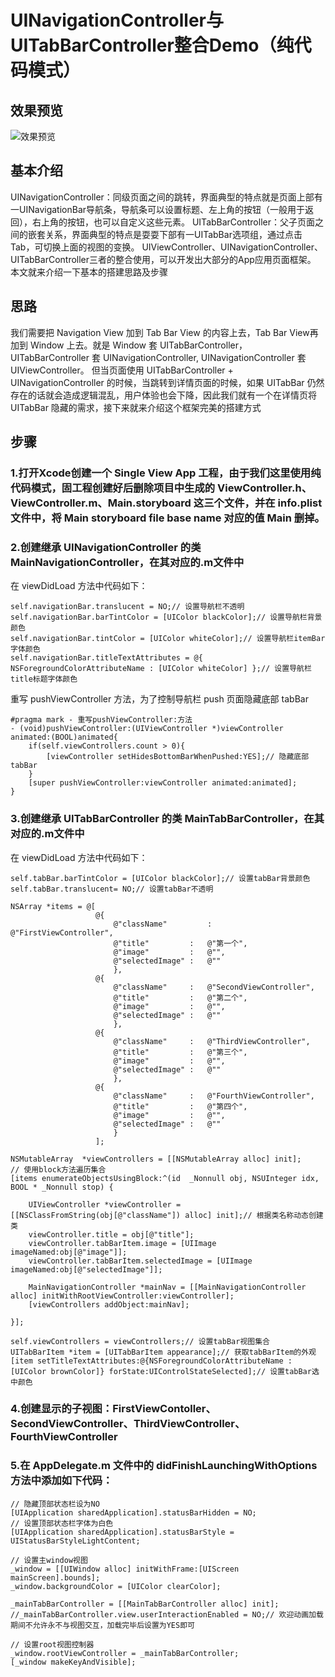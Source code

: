 # UINavigationController与UITabBarController整合Demo（纯代码模式）

## 效果预览
<img src="https://github.com/micyo202/YZNavTabBar/raw/master/20171020102449.gif" alt="效果预览" title="效果预览">

## 基本介绍
UINavigationController：同级页面之间的跳转，界面典型的特点就是页面上部有一UINavigationBar导航条，导航条可以设置标题、左上角的按钮（一般用于返回），右上角的按钮，也可以自定义这些元素。
UITabBarController：父子页面之间的嵌套关系，界面典型的特点是耍耍下部有一UITabBar选项组，通过点击Tab，可切换上面的视图的变换。
UIViewController、UINavigationController、UITabBarController三者的整合使用，可以开发出大部分的App应用页面框架。
本文就来介绍一下基本的搭建思路及步骤

## 思路
我们需要把 Navigation View 加到 Tab Bar View 的内容上去，Tab Bar View再加到 Window 上去。就是 Window 套 UITabBarController，UITabBarController 套 UINavigationController, UINavigationController 套 UIViewController。
但当页面使用 UITabBarController + UINavigationController 的时候，当跳转到详情页面的时候，如果 UITabBar 仍然存在的话就会造成逻辑混乱，用户体验也会下降，因此我们就有一个在详情页将 UITabBar 隐藏的需求，接下来就来介绍这个框架完美的搭建方式

## 步骤
### 1.打开Xcode创建一个 Single View App 工程，由于我们这里使用纯代码模式，固工程创建好后删除项目中生成的 ViewController.h、ViewController.m、Main.storyboard 这三个文件，并在 info.plist 文件中，将 Main storyboard file base name 对应的值 Main 删掉。

### 2.创建继承 UINavigationController 的类 MainNavigationController，在其对应的.m文件中

在 viewDidLoad 方法中代码如下：
```OC
self.navigationBar.translucent = NO;// 设置导航栏不透明
self.navigationBar.barTintColor = [UIColor blackColor];// 设置导航栏背景颜色
self.navigationBar.tintColor = [UIColor whiteColor];// 设置导航栏itemBar字体颜色
self.navigationBar.titleTextAttributes = @{ NSForegroundColorAttributeName : [UIColor whiteColor] };// 设置导航栏title标题字体颜色
```

重写 pushViewController 方法，为了控制导航栏 push 页面隐藏底部 tabBar
```OC
#pragma mark - 重写pushViewController:方法
- (void)pushViewController:(UIViewController *)viewController animated:(BOOL)animated{
    if(self.viewControllers.count > 0){
        [viewController setHidesBottomBarWhenPushed:YES];// 隐藏底部tabBar
    }
    [super pushViewController:viewController animated:animated];
}
```

### 3.创建继承 UITabBarController 的类 MainTabBarController，在其对应的.m文件中

在 viewDidLoad 方法中代码如下：
```OC
self.tabBar.barTintColor = [UIColor blackColor];// 设置tabBar背景颜色
self.tabBar.translucent= NO;// 设置tabBar不透明

NSArray *items = @[
                   @{
                       @"className"			:   @"FirstViewController",
                       @"title"         :   @"第一个",
                       @"image"         :   @"",
                       @"selectedImage"	:   @""
                       },
                   @{
                       @"className"     :   @"SecondViewController",
                       @"title"         :   @"第二个",
                       @"image"         :   @"",
                       @"selectedImage" :   @""
                       },
                   @{
                       @"className"     :   @"ThirdViewController",
                       @"title"         :   @"第三个",
                       @"image"         :   @"",
                       @"selectedImage" :   @""
                       },
                   @{
                       @"className"     :   @"FourthViewController",
                       @"title"         :   @"第四个",
                       @"image"         :   @"",
                       @"selectedImage" :   @""
                       }
                   ];

NSMutableArray  *viewControllers = [[NSMutableArray alloc] init];
// 使用block方法遍历集合
[items enumerateObjectsUsingBlock:^(id  _Nonnull obj, NSUInteger idx, BOOL * _Nonnull stop) {
    
    UIViewController *viewController = [[NSClassFromString(obj[@"className"]) alloc] init];// 根据类名称动态创建类
    viewController.title = obj[@"title"];
    viewController.tabBarItem.image = [UIImage imageNamed:obj[@"image"]];
    viewController.tabBarItem.selectedImage = [UIImage imageNamed:obj[@"selectedImage"]];
    
    MainNavigationController *mainNav = [[MainNavigationController alloc] initWithRootViewController:viewController];
    [viewControllers addObject:mainNav];
    
}];

self.viewControllers = viewControllers;// 设置tabBar视图集合
UITabBarItem *item = [UITabBarItem appearance];// 获取tabBarItem的外观
[item setTitleTextAttributes:@{NSForegroundColorAttributeName : [UIColor brownColor]} forState:UIControlStateSelected];// 设置tabBar选中颜色
```

### 4.创建显示的子视图：FirstViewContoller、SecondViewController、ThirdViewController、FourthViewController

### 5.在 AppDelegate.m 文件中的 didFinishLaunchingWithOptions 方法中添加如下代码：
```OC
// 隐藏顶部状态栏设为NO
[UIApplication sharedApplication].statusBarHidden = NO;
// 设置顶部状态栏字体为白色
[UIApplication sharedApplication].statusBarStyle = UIStatusBarStyleLightContent;

// 设置主window视图
_window = [[UIWindow alloc] initWithFrame:[UIScreen mainScreen].bounds];
_window.backgroundColor = [UIColor clearColor];

_mainTabBarController = [[MainTabBarController alloc] init];
//_mainTabBarController.view.userInteractionEnabled = NO;// 欢迎动画加载期间不允许永不与视图交互，加载完毕后设置为YES即可

// 设置root视图控制器
_window.rootViewController = _mainTabBarController;
[_window makeKeyAndVisible];
```